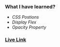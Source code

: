 ### **What I have learned?**
- *CSS Postions*
- *Display Flex*
- *Opacity Property*


### [Live Link](https://live-class-project-3.vercel.app)
